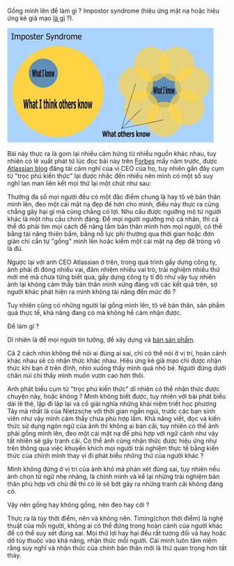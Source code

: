 Gồng mình lên để làm gì ? Impostor syndrome (hiệu ứng mặt nạ hoặc hiệu ứng kẻ giả mạo [là gì](https://vietcetera.vn/vn/hoi-chung-ke-gia-mao-co-that-la-ban-khong-du-gioi-trong-cong-viec) ?). 


![Imposter syndrome](https://raw.githubusercontent.com/vdchuyen/chuyen-vn/master/img/imposter.png)

Bài này thực ra là gom lại nhiều cảm hứng từ nhiều nguồn khác nhau, tuy nhiên có lẽ xuất phát từ lúc đọc bài này trên [Forbes](https://www.forbes.com/sites/robertglazer/2018/06/29/the-imposter-syndrome-paradox-why-feeling-like-a-fraud-may-be-your-strongest-asset/) mấy năm trước, được [Atlassian blog](https://www.atlassian.com/blog/inside-atlassian/impostor-syndrome-as-an-asset) đăng tải cảm nghĩ của vị CEO của họ, tuy nhiên gần đây cụm từ "trọc phú kiến thức" lại được nhắc đến nhiều nên mình có một số suy nghĩ lan man liên kết mọi thứ lại một chút như sau:

Thường đa số mọi người đều có một đặc điểm chung là hay tô vẽ bản thân mình lên, đeo một cái mặt nạ đẹp đẽ hơn cho mình, điều này thực ra cũng chẳng gây hại gì mà cũng chẳng có lợi. Nhu cầu được ngưỡng mộ từ người khác là một nhu cầu chính đáng. Để mọi người ngưỡng mộ cá nhân, thì cá thể đó phải tìm mọi cách để nâng tầm bản thân mình hơn mọi người, có thể bằng tài năng thiên bẩm, bằng nỗ lực phi thường qua thời gian hoặc đơn giản chỉ cần tự "gồng" mình lên hoặc kiếm một cái mặt nạ đẹp đẽ tròng vô là đủ. 

Ngược lại với anh CEO Atlassian ở trên, trong quá trình gầy dựng công ty, ảnh phải đi đóng nhiều vai, đảm nhiệm nhiều vai trò, trải nghiệm nhiều thứ mới mẻ mà chưa từng biết qua, gầy dựng công ty tỉ đô như vậy tuy nhiên ảnh lại không cảm thấy bản thân mình xứng đáng với các kết quả trên, sợ người khác phát hiện ra mình không tài năng đến mức đó ?

Tuy nhiên cũng có những người lại gồng mình lên, tô vẽ bản thân, sản phẩm quá thực tế, khả năng đang có mà không hề cảm nhận được.

Để làm gì ?

Dĩ nhiên là để mọi người tin tưởng, để xây dựng và [bán sản phẩm](https://xn--chuyn-ksa.vn/2022/07/29/build-sell-products.html).

Cả 2 cách nhìn không thể nói ai đúng ai sai, chỉ có thể nói ở vị trí, hoàn cảnh khác nhau sẽ có nhận thức khác nhau. Hiệu ứng kẻ giả mạo chỉ được nhận thức khi bạn ở trên đỉnh, nhìn xuống thấy mình quá nhỏ bé. Người đứng dưới chân núi chỉ thấy mình muốn vươn cao hơn thôi. 

Anh phát biểu cụm từ "trọc phú kiến thức" dĩ nhiên có thể nhận thức được chuyện này, hoặc không ? Mình không biết được, tuy nhiên với bài phát biểu dài lê thê, lặp đi lặp lại và cố giải nghĩa những khái niệm triết học phương Tây mà nhất là của Nietzsche với thời gian ngắn ngủi, trước các bạn sinh viên như vậy mình cảm thấy chưa phù hợp lắm. Khả năng viết, đọc và kiến thức sử dụng ngôn ngữ của ảnh thì không ai bàn cãi, tuy nhiên có thể ảnh phải gồng mình lên, đeo một cái mặt nạ để phù hợp với ngữ cảnh như vậy tất nhiên sẽ gây tranh cãi. Có thể ảnh cũng nhận thức được hiệu ứng như trên thông qua việc khuyến khích mọi người trải nghiệm thực tế bằng kiến thức của chính mình thay vì đi phát biểu những thứ của người khác ? 

Mình không đứng ở vị trí của ảnh khó mà phán xét đúng sai, tuy nhiên nếu ảnh chọn từ ngữ nhẹ nhàng, là chính mình và kể lại những trải nghiệm bản thân phù hợp với chủ đề thì có lẽ sẽ bớt gây ra những tranh cãi không đáng có.

Vậy nên gồng hay không gồng, nên đeo hay cởi ?

Thực ra là tùy thời điểm, nên và không nên. Timing(chọn thời điểm) là nghệ thuật của mỗi người, không ai có thể đứng trong hoàn cảnh của người khác để có thể suy xét đúng sai. Mọi thứ lợi hay hại đều rất tương đối và hay hoặc dở tùy thuộc vào khả năng, nhận thức mỗi người. Cái mình luôn tâm niệm rằng suy nghĩ và nhận thức của chính bản thân mới là thứ quan trọng hơn tất thảy. 
